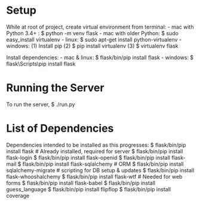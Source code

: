 # Setup
While at root of project, create virtual environment from terminal:
    - mac with Python 3.4+ : $ python -m venv flask
    - mac with older Python: $ sudo easy_install virtualenv
    - linux: $ sudo apt-get install python-virtualenv
    - windows:
        (1) Install pip
        (2) $ pip install virtualenv
        (3) $ virtualenv flask

Install dependencies:
    - mac & linux: $ flask/bin/pip install flask
    - windows: $ flask\Scripts\pip install flask

# Running the Server
To run the server, $ ./run.py

# List of Dependencies
Dependencies intended to be installed as this progresses:
$ flask/bin/pip install flask    # Already installed, required for server
$ flask/bin/pip install flask-login
$ flask/bin/pip install flask-openid
$ flask/bin/pip install flask-mail
$ flask/bin/pip install flask-sqlalchemy # ORM
$ flask/bin/pip install sqlalchemy-migrate # scripting for DB setup & updates
$ flask/bin/pip install flask-whooshalchemy
$ flask/bin/pip install flask-wtf   # Needed for web forms
$ flask/bin/pip install flask-babel
$ flask/bin/pip install guess_language
$ flask/bin/pip install flipflop
$ flask/bin/pip install coverage
